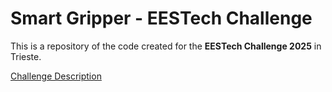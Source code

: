 # Smart Gripper - EESTech Challenge

This is a repository of the code created for the **EESTech Challenge 2025** in Trieste.

[Challenge Description](https://github.com/Infineon/hackathon/blob/master/challenge_introduction.pdf)


